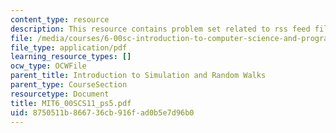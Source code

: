 ```yaml
---
content_type: resource
description: This resource contains problem set related to rss feed filter.
file: /media/courses/6-00sc-introduction-to-computer-science-and-programming-spring-2011/8750511b866736cb916fad0b5e7d96b0_MIT6_00SCS11_ps5.pdf
file_type: application/pdf
learning_resource_types: []
ocw_type: OCWFile
parent_title: Introduction to Simulation and Random Walks
parent_type: CourseSection
resourcetype: Document
title: MIT6_00SCS11_ps5.pdf
uid: 8750511b-8667-36cb-916f-ad0b5e7d96b0
---
```

